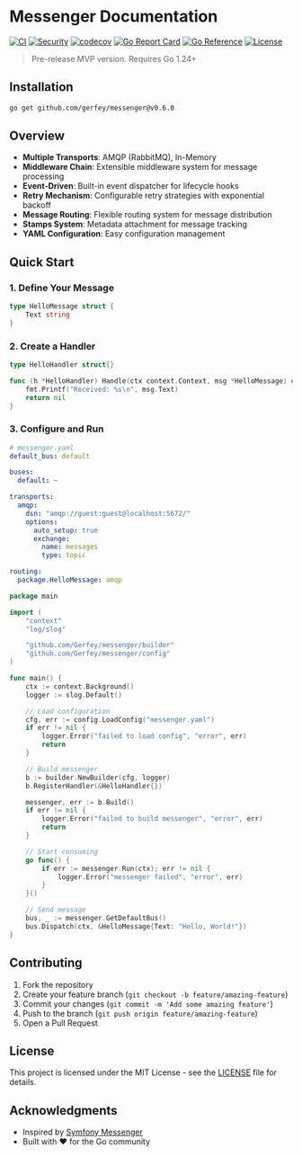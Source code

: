 # Messenger Documentation

[![CI](https://github.com/Gerfey/messenger/actions/workflows/ci.yml/badge.svg)](https://github.com/Gerfey/messenger/actions/workflows/ci.yml)
[![Security](https://github.com/Gerfey/messenger/actions/workflows/security.yml/badge.svg)](https://github.com/Gerfey/messenger/actions/workflows/security.yml)
[![codecov](https://codecov.io/gh/Gerfey/messenger/branch/main/graph/badge.svg)](https://codecov.io/gh/Gerfey/messenger)
[![Go Report Card](https://goreportcard.com/badge/github.com/Gerfey/messenger)](https://goreportcard.com/report/github.com/Gerfey/messenger)
[![Go Reference](https://pkg.go.dev/badge/github.com/Gerfey/messenger.svg)](https://pkg.go.dev/github.com/Gerfey/messenger)
[![License](https://img.shields.io/badge/License-MIT-blue.svg)](LICENSE)

> Pre-release MVP version. Requires Go 1.24+

## Installation

```bash
go get github.com/gerfey/messenger@v0.6.0
```

## Overview
- **Multiple Transports**: AMQP (RabbitMQ), In-Memory
- **Middleware Chain**: Extensible middleware system for message processing
- **Event-Driven**: Built-in event dispatcher for lifecycle hooks
- **Retry Mechanism**: Configurable retry strategies with exponential backoff
- **Message Routing**: Flexible routing system for message distribution
- **Stamps System**: Metadata attachment for message tracking
- **YAML Configuration**: Easy configuration management

## Quick Start

### 1. Define Your Message

```go
type HelloMessage struct {
    Text string
}
```

### 2. Create a Handler

```go
type HelloHandler struct{}

func (h *HelloHandler) Handle(ctx context.Context, msg *HelloMessage) error {
    fmt.Printf("Received: %s\n", msg.Text)
    return nil
}
```

### 3. Configure and Run

```yaml
# messenger.yaml
default_bus: default

buses:
  default: ~

transports:
  amqp:
    dsn: "amqp://guest:guest@localhost:5672/"
    options:
      auto_setup: true
      exchange:
        name: messages
        type: topic

routing:
  package.HelloMessage: amqp
```

```go
package main

import (
    "context"
    "log/slog"

    "github.com/Gerfey/messenger/builder"
    "github.com/Gerfey/messenger/config"
)

func main() {
    ctx := context.Background()
    logger := slog.Default()

    // Load configuration
    cfg, err := config.LoadConfig("messenger.yaml")
    if err != nil {
        logger.Error("failed to load config", "error", err)
        return
    }

    // Build messenger
    b := builder.NewBuilder(cfg, logger)
    b.RegisterHandler(&HelloHandler{})

    messenger, err := b.Build()
    if err != nil {
        logger.Error("failed to build messenger", "error", err)
        return
    }

    // Start consuming
    go func() {
        if err := messenger.Run(ctx); err != nil {
            logger.Error("messenger failed", "error", err)
        }
    }()

    // Send message
    bus, _ := messenger.GetDefaultBus()
    bus.Dispatch(ctx, &HelloMessage{Text: "Hello, World!"})
}
```

## Contributing

1. Fork the repository
2. Create your feature branch (`git checkout -b feature/amazing-feature`)
3. Commit your changes (`git commit -m 'Add some amazing feature'`)
4. Push to the branch (`git push origin feature/amazing-feature`)
5. Open a Pull Request

## License

This project is licensed under the MIT License - see the [LICENSE](LICENSE) file for details.

## Acknowledgments

- Inspired by [Symfony Messenger](https://symfony.com/doc/current/messenger.html)
- Built with ❤️ for the Go community